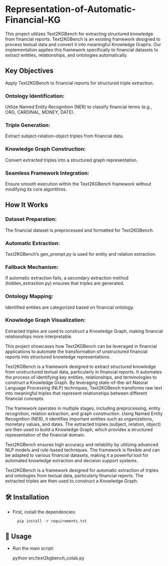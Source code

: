 # Representation-of-Automatic-Financial-KG
This project utilizes Text2KGBench for extracting structured knowledge from financial reports. Text2KGBench is an existing framework designed to process textual data and convert it into meaningful Knowledge Graphs. Our implementation applies this framework specifically to financial datasets to extract entities, relationships, and ontologies automatically.

## Key Objectives

Apply Text2KGBench to financial reports for structured triple extraction.

### Ontology Identification: 

Utilize Named Entity Recognition (NER) to classify financial terms (e.g., ORG, CARDINAL, MONEY, DATE).

### Triple Generation: 

Extract subject-relation-object triples from financial data.

### Knowledge Graph Construction: 

Convert extracted triples into a structured graph representation.

### Seamless Framework Integration: 

Ensure smooth execution within the Text2KGBench framework without modifying its core algorithms.

## How It Works

### Dataset Preparation: 

The financial dataset is preprocessed and formatted for Text2KGBench.

### Automatic Extraction: 

Text2KGBench’s gen_prompt.py is used for entity and relation extraction.

### Fallback Mechanism: 

If automatic extraction fails, a secondary extraction method (hidden_extraction.py) ensures that triples are generated.

### Ontology Mapping: 

Identified entities are categorized based on financial ontology.

### Knowledge Graph Visualization: 

Extracted triples are used to construct a Knowledge Graph, making financial relationships more interpretable.

This project showcases how Text2KGBench can be leveraged in financial applications to automate the transformation of unstructured financial reports into structured knowledge representations.

Text2KGBench is a framework designed to extract structured knowledge from unstructured textual data, particularly in financial reports. It automates the process of identifying key entities, relationships, and terminologies to construct a Knowledge Graph. By leveraging state-of-the-art Natural Language Processing (NLP) techniques, Text2KGBench transforms raw text into meaningful triples that represent relationships between different financial concepts.

The framework operates in multiple stages, including preprocessing, entity recognition, relation extraction, and graph construction. Using Named Entity Recognition (NER), it identifies important entities such as organizations, monetary values, and dates. The extracted triples (subject, relation, object) are then used to build a Knowledge Graph, which provides a structured representation of the financial domain.

Text2KGBench ensures high accuracy and reliability by utilizing advanced NLP models and rule-based techniques. The framework is flexible and can be adapted to various financial datasets, making it a powerful tool for automated knowledge extraction and decision support systems.

Text2KGBench is a framework designed for automatic extraction of triples and ontologies from textual data, particularly financial reports. The extracted triples are then used to construct a Knowledge Graph.

## 🛠 Installation

- First, install the dependencies:

        pip install -r requirements.txt

## 🚀 Usage

- Run the main script:

    python src/text2kgbench_colab.py
